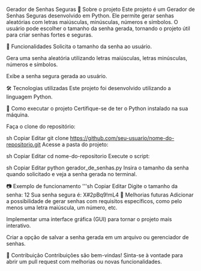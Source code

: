 Gerador de Senhas Seguras
📌 Sobre o projeto
Este projeto é um Gerador de Senhas Seguras desenvolvido em Python. Ele permite gerar senhas aleatórias com letras maiúsculas, minúsculas, números e símbolos. O usuário pode escolher o tamanho da senha gerada, tornando o projeto útil para criar senhas fortes e seguras.

🚀 Funcionalidades
Solicita o tamanho da senha ao usuário.

Gera uma senha aleatória utilizando letras maiúsculas, letras minúsculas, números e símbolos.

Exibe a senha segura gerada ao usuário.

🛠️ Tecnologias utilizadas
Este projeto foi desenvolvido utilizando a linguagem Python.

📜 Como executar o projeto
Certifique-se de ter o Python instalado na sua máquina.

Faça o clone do repositório:

sh
Copiar
Editar
git clone https://github.com/seu-usuario/nome-do-repositorio.git
Acesse a pasta do projeto:

sh
Copiar
Editar
cd nome-do-repositorio
Execute o script:

sh
Copiar
Editar
python gerador_de_senhas.py
Insira o tamanho da senha quando solicitado e veja a senha gerada no terminal.

📷 Exemplo de funcionamento
'''sh
Copiar
Editar
Digite o tamanho da senha: 12
Sua senha segura é: X#2pBq9!mL4
📌 Melhorias futuras
Adicionar a possibilidade de gerar senhas com requisitos específicos, como pelo menos uma letra maiúscula, um número, etc.

Implementar uma interface gráfica (GUI) para tornar o projeto mais interativo.

Criar a opção de salvar a senha gerada em um arquivo ou gerenciador de senhas.

🤝 Contribuição
Contribuições são bem-vindas! Sinta-se à vontade para abrir um pull request com melhorias ou novas funcionalidades.